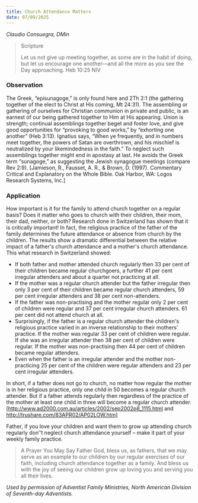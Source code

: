 ```yaml
---
title: Church Attendance Matters
date: 07/09/2025
---
```


_Claudio Consuegra, DMin_

> <p>Scripture</p>
> Let us not give up meeting together, as some are in the habit of doing, but let us encourage one another—and all the more as you see the Day approaching. Heb 10:25 NIV

### Observation

The Greek, “episunagoge,” is only found here and 2Th 2:1 (the gathering together of the elect to Christ at His coming, Mt 24:31). The assembling or gathering of ourselves for Christian communion in private and public, is an earnest of our being gathered together to Him at His appearing. Union is strength; continual assemblings together beget and foster love, and give good opportunities for “provoking to good works,” by “exhorting one another” (Heb 3:13). Ignatius says, “When ye frequently, and in numbers meet together, the powers of Satan are overthrown, and his mischief is neutralized by your likemindedness in the faith.” To neglect such assemblings together might end in apostasy at last. He avoids the Greek term “sunagoge,” as suggesting the Jewish synagogue meetings (compare Rev 2:9). [Jamieson, R., Fausset, A. R., & Brown, D. (1997). Commentary Critical and Explanatory on the Whole Bible. Oak Harbor, WA: Logos Research Systems, Inc.]

### Application

How important is it for the family to attend church together on a regular basis? Does it matter who goes to church with their children, their mom, their dad, neither, or both? Research done in Switzerland has shown that it is critically important! In fact, the religious practice of the father of the family determines the future attendance or absence from church by the children. The results show a dramatic differential between the relative impact of a father's church attendance and a mother's church attendance. This what research in Switzerland showed:

- If both father and mother attended church regularly then 33 per cent of their children became regular churchgoers, a further 41 per cent irregular attenders and about a quarter not practicing at all.
- If the mother was a regular church attender but the father irregular then only 3 per cent of their children became regular church attenders, 59 per cent irregular attenders and 38 per cent non-attenders.
- If the father was non-practising and the mother regular only 2 per cent of children were regular and 37 per cent irregular church attenders. 61 per cent did not attend church at all.
- Surprisingly, if the father is a regular church attender the children's religious practice varied in an inverse relationship to their mothers' practice. If the mother was regular 33 per cent of children were regular. If she was an irregular attender then 38 per cent of children were regular. If the mother was non-practising then 44 per cent of children became regular attenders.
- Even when the father is an irregular attender and the mother non- practicing 25 per cent of the children were regular attenders and 23 per cent irregular attenders.

In short, if a father does not go to church, no matter how regular the mother is in her religious practice, only one child in 50 becomes a regular church attender. But if a father attends regularly then regardless of the practice of the mother at least one child in three will become a regular church attender. [http://www.ad2000.com.au/articles/2002/sep2002p8_1115.html and http://trushare.com/83APR02/AP02LOW.htm]

Father, if you love your children and want them to grow up attending church regularly don’‘t neglect church attendance yourself – make it part of your weekly family practice.

> <callout>A Prayer You May Say</callout>
> Father God, bless us, as fathers, that we may serve as an example to our children by our regular exercises of our faith, including church attendance together as a family. And bless us with the joy of seeing our children grow up loving you and serving you all their lives.

_Used by permission of Adventist Family Ministries, North American Division of Seventh-day Adventists._